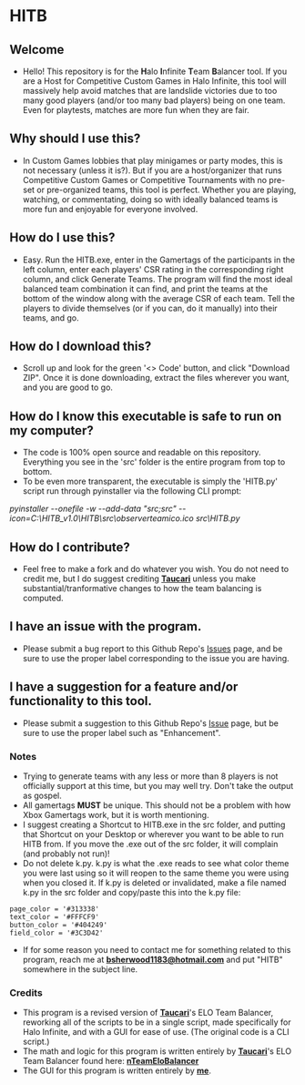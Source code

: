 # HITB

## Welcome

- Hello! This repository is for the **H**alo **I**nfinite **T**eam **B**alancer tool. If you are a Host for Competitive Custom Games in Halo Infinite, this tool will massively help avoid matches that are landslide victories due to too many good players (and/or too many bad players) being on one team. Even for playtests, matches are more fun when they are fair.

## Why should I use this?

- In Custom Games lobbies that play minigames or party modes, this is not necessary (unless it is?). But if you are a host/organizer that runs Competitive Custom Games or Competitive Tournaments with no pre-set or pre-organized teams, this tool is perfect. Whether you are playing, watching, or commentating, doing so with ideally balanced teams is more fun and enjoyable for everyone involved.

## How do I use this?

- Easy. Run the HITB.exe, enter in the Gamertags of the participants in the left column, enter each players' CSR rating in the corresponding right column, and click Generate Teams. The program will find the most ideal balanced team combination it can find, and print the teams at the bottom of the window along with the average CSR of each team. Tell the players to divide themselves (or if you can, do it manually) into their teams, and go.

## How do I download this?

- Scroll up and look for the green '<> Code' button, and click "Download ZIP". Once it is done downloading, extract the files wherever you want, and you are good to go.

## How do I know this executable is safe to run on my computer?

- The code is 100% open source and readable on this repository. Everything you see in the 'src' folder is the entire program from top to bottom.
- To be even more transparent, the executable is simply the 'HITB.py' script run through pyinstaller via the following CLI prompt:

*pyinstaller --onefile -w --add-data "src;src" --icon=C:\HITB_v1.0\HITB\src\observerteamico.ico src\HITB.py*

## How do I contribute?

- Feel free to make a fork and do whatever you wish. You do not need to credit me, but I do suggest crediting **[Taucari](https://github.com/Taucari)** unless you make substantial/tranformative changes to how the team balancing is computed.

## I have an issue with the program.

- Please submit a bug report to this Github Repo's [Issues](https://github.com/Bpsherwo/HITB/issues) page, and be sure to use the proper label corresponding to the issue you are having.

## I have a suggestion for a feature and/or functionality to this tool.

- Please submit a suggestion to this Github Repo's [Issue](https://github.com/Bpsherwo/HITB/issues) page, but be sure to use the proper label such as "Enhancement".

### Notes

- Trying to generate teams with any less or more than 8 players is not officially support at this time, but you may well try. Don't take the output as gospel.
- All gamertags **MUST** be unique. This should not be a problem with how Xbox Gamertags work, but it is worth mentioning.
- I suggest creating a Shortcut to HITB.exe in the src folder, and putting that Shortcut on your Desktop or wherever you want to be able to run HITB from. If you move the .exe out of the src folder, it will complain (and probably not run)!
- Do not delete k.py. k.py is what the .exe reads to see what color theme you were last using so it will reopen to the same theme you were using when you closed it. If k.py is deleted or invalidated, make a file named k.py in the src folder and copy/paste this into the k.py file:
```
page_color = '#313338'
text_color = '#FFFCF9'
button_color = '#404249'
field_color = '#3C3D42'
```
- If for some reason you need to contact me for something related to this program, reach me at **bsherwood1183@hotmail.com** and put "HITB" somewhere in the subject line.

### Credits

- This program is a revised version of **[Taucari](https://github.com/Taucari)**'s ELO Team Balancer, reworking all of the scripts to be in a single script, made specifically for Halo Infinite, and with a GUI for ease of use. (The original code is a CLI script.)
- The math and logic for this program is written entirely by **[Taucari](https://github.com/Taucari)**'s ELO Team Balancer found here: **[nTeamEloBalancer](https://github.com/Taucari/nTeamEloBalancer)**
- The GUI for this program is written entirely by **[me](https://github.com/Bpsherwo)**.